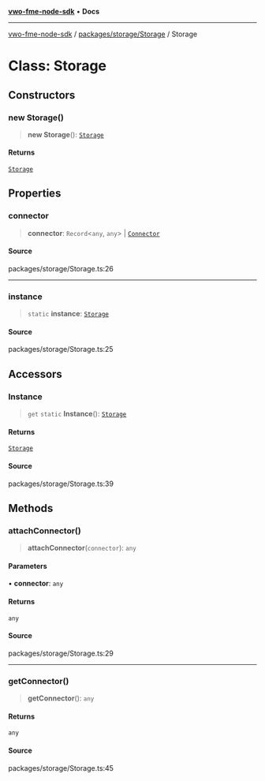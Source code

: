 [**vwo-fme-node-sdk**](../../../../README.md) • **Docs**

---

[vwo-fme-node-sdk](../../../../modules.md) / [packages/storage/Storage](../README.md) / Storage

# Class: Storage

## Constructors

### new Storage()

> **new Storage**(): [`Storage`](Storage.md)

#### Returns

[`Storage`](Storage.md)

## Properties

### connector

> **connector**: `Record`\<`any`, `any`\> \| [`Connector`](../../Connector/classes/Connector.md)

#### Source

packages/storage/Storage.ts:26

---

### instance

> `static` **instance**: [`Storage`](Storage.md)

#### Source

packages/storage/Storage.ts:25

## Accessors

### Instance

> `get` `static` **Instance**(): [`Storage`](Storage.md)

#### Returns

[`Storage`](Storage.md)

#### Source

packages/storage/Storage.ts:39

## Methods

### attachConnector()

> **attachConnector**(`connector`): `any`

#### Parameters

• **connector**: `any`

#### Returns

`any`

#### Source

packages/storage/Storage.ts:29

---

### getConnector()

> **getConnector**(): `any`

#### Returns

`any`

#### Source

packages/storage/Storage.ts:45
